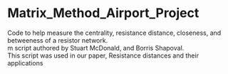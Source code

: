 # Matrix_Method_Airport_Project
Code to help measure the centrality, resistance distance, closeness, and betweeness of a resistor network. <br />
m script authored by Stuart McDonald, and Borris Shapoval. <br />
This script was used in our paper, Resistance distances and their applications

